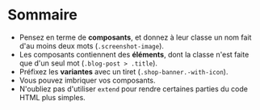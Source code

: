 # Sommaire

* Pensez en terme de **composants**, et donnez à leur classe un nom fait d'au moins deux mots (`.screenshot-image`).
* Les composants contiennent des **éléments**, dont la classe n'est faite que d'un seul mot (`.blog-post > .title`).
* Préfixez les **variantes** avec un tiret (`.shop-banner.-with-icon`).
* Vous pouvez imbriquer vos composants.
* N'oubliez pas d'utiliser `extend` pour rendre certaines parties du code HTML plus simples.
